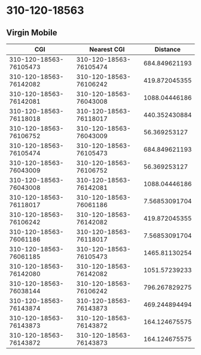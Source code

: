 # 310-120-18563
## Virgin Mobile


| CGI | Nearest CGI | Distance |
|-----|-------------|----------|
| 310-120-18563-76105473 | 310-120-18563-76105474 | 684.849621193 |
| 310-120-18563-76142082 | 310-120-18563-76106242 | 419.872045355 |
| 310-120-18563-76142081 | 310-120-18563-76043008 | 1088.04446186 |
| 310-120-18563-76118018 | 310-120-18563-76118017 | 440.352430884 |
| 310-120-18563-76106752 | 310-120-18563-76043009 | 56.369253127 |
| 310-120-18563-76105474 | 310-120-18563-76105473 | 684.849621193 |
| 310-120-18563-76043009 | 310-120-18563-76106752 | 56.369253127 |
| 310-120-18563-76043008 | 310-120-18563-76142081 | 1088.04446186 |
| 310-120-18563-76118017 | 310-120-18563-76061186 | 7.56853091704 |
| 310-120-18563-76106242 | 310-120-18563-76142082 | 419.872045355 |
| 310-120-18563-76061186 | 310-120-18563-76118017 | 7.56853091704 |
| 310-120-18563-76061185 | 310-120-18563-76105473 | 1465.81130254 |
| 310-120-18563-76142080 | 310-120-18563-76142082 | 1051.57239233 |
| 310-120-18563-76038144 | 310-120-18563-76106242 | 796.267829275 |
| 310-120-18563-76143874 | 310-120-18563-76143873 | 469.244894494 |
| 310-120-18563-76143873 | 310-120-18563-76143872 | 164.124675575 |
| 310-120-18563-76143872 | 310-120-18563-76143873 | 164.124675575 |
